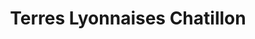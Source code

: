 ---
title: "Terres Lyonnaises Chatillon"
url: /chatillon-dazergues/terres-lyonnaises-chatillon/
shop: Lebensmittel
---